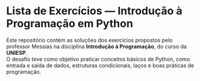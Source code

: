 # Lista de Exercícios — Introdução à Programação em Python

Este repositório contém as soluções dos exercícios propostos pelo professor Messias na disciplina **Introdução à Programação**, do curso da **UNIESP**.  
O desafio teve como objetivo praticar conceitos básicos de Python, como entrada e saída de dados, estruturas condicionais, laços e boas práticas de programação.

